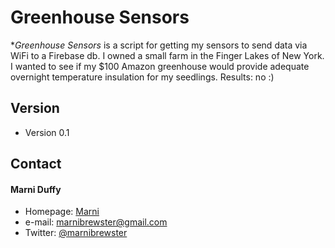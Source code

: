 Greenhouse Sensors
======
**Greenhouse Sensors* is a script for getting my sensors to send data via WiFi to a Firebase db.
I owned a small farm in the Finger Lakes of New York. I wanted to see if my $100 Amazon greenhouse would provide adequate overnight temperature insulation for my seedlings. 
Results: no :) 

## Version
* Version 0.1

## Contact
#### Marni Duffy
* Homepage: [Marni](http://marnibuilds.com)
* e-mail: marnibrewster@gmail.com
* Twitter: [@marnibrewster](https://twitter.com/marnibrewster "marnibrewster on twitter")
